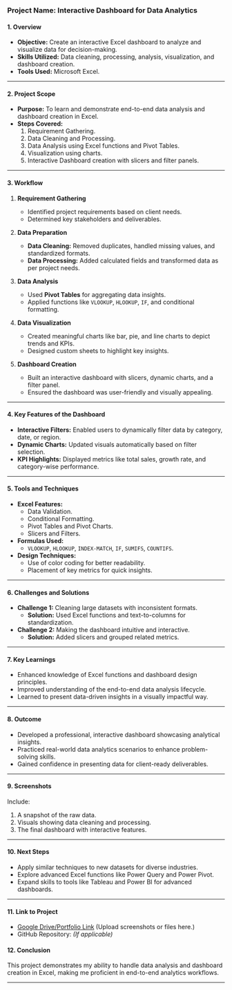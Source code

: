 ### **Project Name: Interactive Dashboard for Data Analytics**

#### **1. Overview**
- **Objective:** Create an interactive Excel dashboard to analyze and visualize data for decision-making.
- **Skills Utilized:** Data cleaning, processing, analysis, visualization, and dashboard creation.
- **Tools Used:** Microsoft Excel.

---

#### **2. Project Scope**
- **Purpose:** To learn and demonstrate end-to-end data analysis and dashboard creation in Excel.
- **Steps Covered:**
  1. Requirement Gathering.
  2. Data Cleaning and Processing.
  3. Data Analysis using Excel functions and Pivot Tables.
  4. Visualization using charts.
  5. Interactive Dashboard creation with slicers and filter panels.

---

#### **3. Workflow**
1. **Requirement Gathering**
   - Identified project requirements based on client needs.
   - Determined key stakeholders and deliverables.

2. **Data Preparation**
   - **Data Cleaning:** Removed duplicates, handled missing values, and standardized formats.
   - **Data Processing:** Added calculated fields and transformed data as per project needs.

3. **Data Analysis**
   - Used **Pivot Tables** for aggregating data insights.
   - Applied functions like `VLOOKUP`, `HLOOKUP`, `IF`, and conditional formatting.

4. **Data Visualization**
   - Created meaningful charts like bar, pie, and line charts to depict trends and KPIs.
   - Designed custom sheets to highlight key insights.

5. **Dashboard Creation**
   - Built an interactive dashboard with slicers, dynamic charts, and a filter panel.
   - Ensured the dashboard was user-friendly and visually appealing.

---

#### **4. Key Features of the Dashboard**
- **Interactive Filters:** Enabled users to dynamically filter data by category, date, or region.
- **Dynamic Charts:** Updated visuals automatically based on filter selection.
- **KPI Highlights:** Displayed metrics like total sales, growth rate, and category-wise performance.

---

#### **5. Tools and Techniques**
- **Excel Features:**
  - Data Validation.
  - Conditional Formatting.
  - Pivot Tables and Pivot Charts.
  - Slicers and Filters.
- **Formulas Used:**
  - `VLOOKUP`, `HLOOKUP`, `INDEX-MATCH`, `IF`, `SUMIFS`, `COUNTIFS`.
- **Design Techniques:**
  - Use of color coding for better readability.
  - Placement of key metrics for quick insights.

---

#### **6. Challenges and Solutions**
- **Challenge 1:** Cleaning large datasets with inconsistent formats.
  - **Solution:** Used Excel functions and text-to-columns for standardization.
- **Challenge 2:** Making the dashboard intuitive and interactive.
  - **Solution:** Added slicers and grouped related metrics.

---

#### **7. Key Learnings**
- Enhanced knowledge of Excel functions and dashboard design principles.
- Improved understanding of the end-to-end data analysis lifecycle.
- Learned to present data-driven insights in a visually impactful way.

---

#### **8. Outcome**
- Developed a professional, interactive dashboard showcasing analytical insights.
- Practiced real-world data analytics scenarios to enhance problem-solving skills.
- Gained confidence in presenting data for client-ready deliverables.

---

#### **9. Screenshots**
Include:
1. A snapshot of the raw data.
2. Visuals showing data cleaning and processing.
3. The final dashboard with interactive features.

---

#### **10. Next Steps**
- Apply similar techniques to new datasets for diverse industries.
- Explore advanced Excel functions like Power Query and Power Pivot.
- Expand skills to tools like Tableau and Power BI for advanced dashboards.

---

#### **11. Link to Project**
- [Google Drive/Portfolio Link](#) (Upload screenshots or files here.)
- GitHub Repository: *(If applicable)*

#### **12. Conclusion**
This project demonstrates my ability to handle data analysis and dashboard creation in Excel, making me proficient in end-to-end analytics workflows.

---
